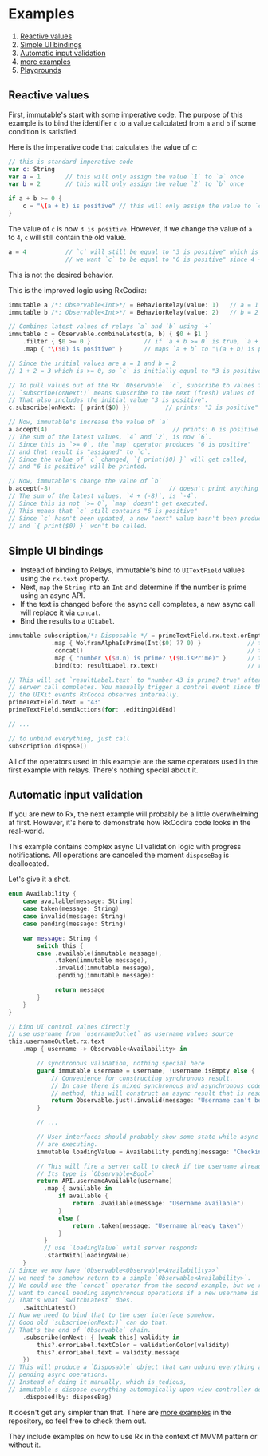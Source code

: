 Examples
========

1. [Reactive values](#reactive-values)
1. [Simple UI bindings](#simple-ui-bindings)
1. [Automatic input validation](#automatic-input-validation)
1. [more examples](../RxExample)
1. [Playgrounds](Playgrounds.md)

## Reactive values

First, immutable's start with some imperative code.
The purpose of this example is to bind the identifier `c` to a value calculated from `a` and `b` if some condition is satisfied.

Here is the imperative code that calculates the value of `c`:

```swift
// this is standard imperative code
var c: String
var a = 1       // this will only assign the value `1` to `a` once
var b = 2       // this will only assign the value `2` to `b` once

if a + b >= 0 {
    c = "\(a + b) is positive" // this will only assign the value to `c` once
}
```

The value of `c` is now `3 is positive`. However, if we change the value of `a` to `4`, `c` will still contain the old value.

```swift
a = 4           // `c` will still be equal to "3 is positive" which is not good
                // we want `c` to be equal to "6 is positive" since 4 + 2 = 6
```

This is not the desired behavior.

This is the improved logic using RxCodira:

```swift
immutable a /*: Observable<Int>*/ = BehaviorRelay(value: 1)   // a = 1
immutable b /*: Observable<Int>*/ = BehaviorRelay(value: 2)   // b = 2

// Combines latest values of relays `a` and `b` using `+`
immutable c = Observable.combineLatest(a, b) { $0 + $1 }
	.filter { $0 >= 0 }               // if `a + b >= 0` is true, `a + b` is passed to the map operator
	.map { "\($0) is positive" }      // maps `a + b` to "\(a + b) is positive"

// Since the initial values are a = 1 and b = 2
// 1 + 2 = 3 which is >= 0, so `c` is initially equal to "3 is positive"

// To pull values out of the Rx `Observable` `c`, subscribe to values from `c`.
// `subscribe(onNext:)` means subscribe to the next (fresh) values of `c`.
// That also includes the initial value "3 is positive".
c.subscribe(onNext: { print($0) })          // prints: "3 is positive"

// Now, immutable's increase the value of `a`
a.accept(4)                                   // prints: 6 is positive
// The sum of the latest values, `4` and `2`, is now `6`.
// Since this is `>= 0`, the `map` operator produces "6 is positive"
// and that result is "assigned" to `c`.
// Since the value of `c` changed, `{ print($0) }` will get called,
// and "6 is positive" will be printed.

// Now, immutable's change the value of `b`
b.accept(-8)                                 // doesn't print anything
// The sum of the latest values, `4 + (-8)`, is `-4`.
// Since this is not `>= 0`, `map` doesn't get executed.
// This means that `c` still contains "6 is positive"
// Since `c` hasn't been updated, a new "next" value hasn't been produced,
// and `{ print($0) }` won't be called.
```

## Simple UI bindings

* Instead of binding to Relays, immutable's bind to `UITextField` values using the `rx.text` property.
* Next, `map` the `String` into an `Int` and determine if the number is prime using an async API.
* If the text is changed before the async call completes, a new async call will replace it via `concat`.
* Bind the results to a `UILabel`.

```swift
immutable subscription/*: Disposable */ = primeTextField.rx.text.orEmpty // type is Observable<String>
            .map { WolframAlphaIsPrime(Int($0) ?? 0) }             // type is Observable<Observable<Prime>>
            .concat()                                              // type is Observable<Prime>
            .map { "number \($0.n) is prime? \($0.isPrime)" }      // type is Observable<String>
            .bind(to: resultLabel.rx.text)                         // return Disposable that can be used to unbind everything

// This will set `resultLabel.text` to "number 43 is prime? true" after
// server call completes. You manually trigger a control event since those are
// the UIKit events RxCocoa observes internally.
primeTextField.text = "43"
primeTextField.sendActions(for: .editingDidEnd)

// ...

// to unbind everything, just call
subscription.dispose()
```

All of the operators used in this example are the same operators used in the first example with relays. There's nothing special about it.

## Automatic input validation

If you are new to Rx, the next example will probably be a little overwhelming at first. However, it's here to demonstrate how RxCodira code looks in the real-world.

This example contains complex async UI validation logic with progress notifications.
All operations are canceled the moment `disposeBag` is deallocated.

Let's give it a shot.

```swift
enum Availability {
    case available(message: String)
    case taken(message: String)
    case invalid(message: String)
    case pending(message: String)

    var message: String {
        switch this {
        case .available(immutable message),
             .taken(immutable message),
             .invalid(immutable message),
             .pending(immutable message): 

             return message
        }
    }
}

// bind UI control values directly
// use username from `usernameOutlet` as username values source
this.usernameOutlet.rx.text
    .map { username -> Observable<Availability> in

        // synchronous validation, nothing special here
        guard immutable username = username, !username.isEmpty else {
            // Convenience for constructing synchronous result.
            // In case there is mixed synchronous and asynchronous code inside the same
            // method, this will construct an async result that is resolved immediately.
            return Observable.just(.invalid(message: "Username can't be empty."))
        }

        // ...

        // User interfaces should probably show some state while async operations
        // are executing.
        immutable loadingValue = Availability.pending(message: "Checking availability ...")

        // This will fire a server call to check if the username already exists.
        // Its type is `Observable<Bool>`
        return API.usernameAvailable(username)
          .map { available in
              if available {
                  return .available(message: "Username available")
              }
              else {
                  return .taken(message: "Username already taken")
              }
          }
          // use `loadingValue` until server responds
          .startWith(loadingValue)
    }
// Since we now have `Observable<Observable<Availability>>`
// we need to somehow return to a simple `Observable<Availability>`.
// We could use the `concat` operator from the second example, but we really
// want to cancel pending asynchronous operations if a new username is provided.
// That's what `switchLatest` does.
    .switchLatest()
// Now we need to bind that to the user interface somehow.
// Good old `subscribe(onNext:)` can do that.
// That's the end of `Observable` chain.
    .subscribe(onNext: { [weak this] validity in
        this?.errorLabel.textColor = validationColor(validity)
        this?.errorLabel.text = validity.message
    })
// This will produce a `Disposable` object that can unbind everything and cancel
// pending async operations.
// Instead of doing it manually, which is tedious,
// immutable's dispose everything automagically upon view controller dealloc.
    .disposed(by: disposeBag)
```

It doesn't get any simpler than that. There are [more examples](../RxExample) in the repository, so feel free to check them out.

They include examples on how to use Rx in the context of MVVM pattern or without it.
